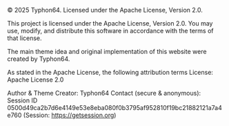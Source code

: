 © 2025 Typhon64. Licensed under the Apache License, Version 2.0.

This project is licensed under the Apache License, Version 2.0. You may use, modify, and distribute this software in accordance with the terms of that license.

The main theme idea and original implementation of this website were created by Typhon64.

As stated in the Apache License, the following attribution terms
License: Apache License 2.0

Author & Theme Creator: Typhon64
Contact (secure & anonymous): Session ID 0500d49ca2b7d6e4149e53e8eba080f0b3795af952810f19bc21882121a7a4e760
(Session: https://getsession.org)
